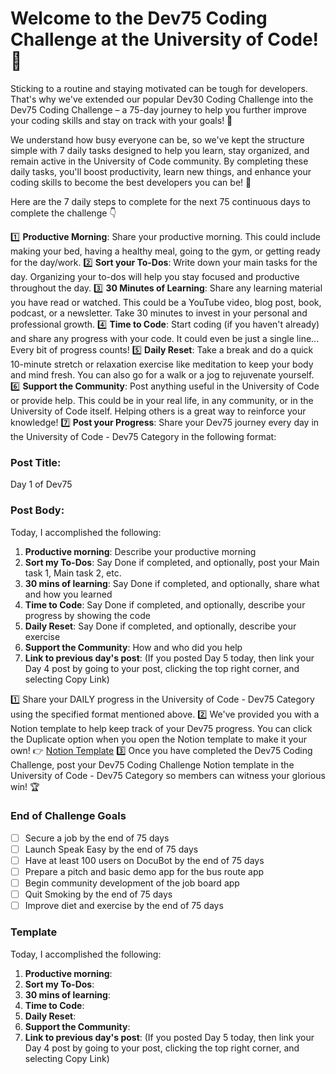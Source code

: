 # Welcome to the Dev75 Coding Challenge at the University of Code! 🙌

Sticking to a routine and staying motivated can be tough for developers. That's why we've extended our popular Dev30 Coding Challenge into the Dev75 Coding Challenge – a 75-day journey to help you further improve your coding skills and stay on track with your goals! 🚀

We understand how busy everyone can be, so we've kept the structure simple with 7 daily tasks designed to help you learn, stay organized, and remain active in the University of Code community. By completing these daily tasks, you'll boost productivity, learn new things, and enhance your coding skills to become the best developers you can be! 💪

Here are the 7 daily steps to complete for the next 75 continuous days to complete the challenge 👇

1️⃣ **Productive Morning**: Share your productive morning. This could include making your bed, having a healthy meal, going to the gym, or getting ready for the day/work.
2️⃣ **Sort your To-Dos**: Write down your main tasks for the day. Organizing your to-dos will help you stay focused and productive throughout the day.
3️⃣ **30 Minutes of Learning**: Share any learning material you have read or watched. This could be a YouTube video, blog post, book, podcast, or a newsletter. Take 30 minutes to invest in your personal and professional growth.
4️⃣ **Time to Code**: Start coding (if you haven't already) and share any progress with your code. It could even be just a single line... Every bit of progress counts!
5️⃣ **Daily Reset**: Take a break and do a quick 10-minute stretch or relaxation exercise like meditation to keep your body and mind fresh. You can also go for a walk or a jog to rejuvenate yourself.
6️⃣ **Support the Community**: Post anything useful in the University of Code or provide help. This could be in your real life, in any community, or in the University of Code itself. Helping others is a great way to reinforce your knowledge!
7️⃣ **Post your Progress**: Share your Dev75 journey every day in the University of Code - Dev75 Category in the following format:

### Post Title:
Day 1 of Dev75

### Post Body:
Today, I accomplished the following:
1. **Productive morning**: Describe your productive morning
2. **Sort my To-Dos**: Say Done if completed, and optionally, post your Main task 1, Main task 2, etc.
3. **30 mins of learning**: Say Done if completed, and optionally, share what and how you learned
4. **Time to Code**: Say Done if completed, and optionally, describe your progress by showing the code
5. **Daily Reset**: Say Done if completed, and optionally, describe your exercise
6. **Support the Community**: How and who did you help
7. **Link to previous day's post**: (If you posted Day 5 today, then link your Day 4 post by going to your post, clicking the top right corner, and selecting Copy Link)

1️⃣ Share your DAILY progress in the University of Code - Dev75 Category using the specified format mentioned above.
2️⃣ We've provided you with a Notion template to help keep track of your Dev75 progress. You can click the Duplicate option when you open the Notion template to make it your own! 👉 [Notion Template](https://links.papareact.com/50j)
3️⃣ Once you have completed the Dev75 Coding Challenge, post your Dev75 Coding Challenge Notion template in the University of Code - Dev75 Category so members can witness your glorious win! 🏆

### End of Challenge Goals
- [ ] Secure a job by the end of 75 days
- [ ] Launch Speak Easy by the end of 75 days
- [ ] Have at least 100 users on DocuBot by the end of 75 days
- [ ] Prepare a pitch and basic demo app for the bus route app
- [ ] Begin community development of the job board app
- [ ] Quit Smoking by the end of 75 days
- [ ] Improve diet and exercise by the end of 75 days

### Template
Today, I accomplished the following:
1. **Productive morning**: 
2. **Sort my To-Dos**: 
3. **30 mins of learning**: 
4. **Time to Code**: 
5. **Daily Reset**: 
6. **Support the Community**: 
7. **Link to previous day's post**: (If you posted Day 5 today, then link your Day 4 post by going to your post, clicking the top right corner, and selecting Copy Link)
